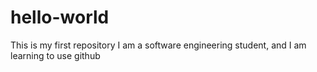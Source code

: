 # hello-world
This is my first repository
I am a software engineering student, and I am learning to use github
